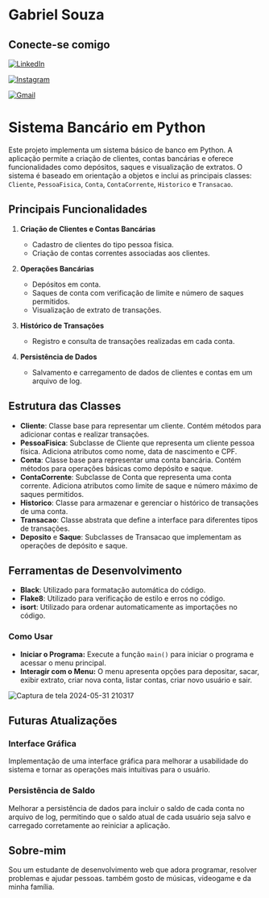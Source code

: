 # Gabriel Souza

## Conecte-se comigo

[![LinkedIn](https://img.shields.io/badge/LinkedIn-0077B5?style=for-the-badge&logo=linkedin&logoColor=white)](https://www.linkedin.com/in/gabriel-souza-10421621b/)

[![Instagram](https://img.shields.io/badge/-Instagram-%23E4405F?style=for-the-badge&logo=instagram&logoColor=white)](https://www.instagram.com/gabrielssanx/)

[![Gmail](https://img.shields.io/badge/Gmail-333333?style=for-the-badge&logo=gmail&logoColor=red)](mailto:gabrielsouza3641@gmail.com)
# Sistema Bancário em Python

Este projeto implementa um sistema básico de banco em Python. A aplicação permite a criação de clientes, contas bancárias e oferece funcionalidades como depósitos, saques e visualização de extratos. O sistema é baseado em orientação a objetos e inclui as principais classes: `Cliente`, `PessoaFisica`, `Conta`, `ContaCorrente`, `Historico` e `Transacao`.

## Principais Funcionalidades

1. **Criação de Clientes e Contas Bancárias**
   - Cadastro de clientes do tipo pessoa física.
   - Criação de contas correntes associadas aos clientes.

2. **Operações Bancárias**
   - Depósitos em conta.
   - Saques de conta com verificação de limite e número de saques permitidos.
   - Visualização de extrato de transações.

3. **Histórico de Transações**
   - Registro e consulta de transações realizadas em cada conta.

4. **Persistência de Dados**
   - Salvamento e carregamento de dados de clientes e contas em um arquivo de log.

## Estrutura das Classes

- **Cliente**: Classe base para representar um cliente. Contém métodos para adicionar contas e realizar transações.
- **PessoaFisica**: Subclasse de Cliente que representa um cliente pessoa física. Adiciona atributos como nome, data de nascimento e CPF.
- **Conta**: Classe base para representar uma conta bancária. Contém métodos para operações básicas como depósito e saque.
- **ContaCorrente**: Subclasse de Conta que representa uma conta corrente. Adiciona atributos como limite de saque e número máximo de saques permitidos.
- **Historico**: Classe para armazenar e gerenciar o histórico de transações de uma conta.
- **Transacao**: Classe abstrata que define a interface para diferentes tipos de transações.
- **Deposito** e **Saque**: Subclasses de Transacao que implementam as operações de depósito e saque.

## Ferramentas de Desenvolvimento

- **Black**: Utilizado para formatação automática do código.
- **Flake8**: Utilizado para verificação de estilo e erros no código.
- **isort**: Utilizado para ordenar automaticamente as importações no código.


### Como Usar

- **Iniciar o Programa:** Execute a função `main()` para iniciar o programa e acessar o menu principal.
- **Interagir com o Menu:** O menu apresenta opções para depositar, sacar, exibir extrato, criar nova conta, listar contas, criar novo usuário e sair.

![Captura de tela 2024-05-31 210317](https://github.com/Gabrielsouza2000/Desafios-Python/assets/157544303/7eb774b2-c2b9-4b72-9757-3778129c6e75)

## Futuras Atualizações

### Interface Gráfica

Implementação de uma interface gráfica para melhorar a usabilidade do sistema e tornar as operações mais intuitivas para o usuário.

### Persistência de Saldo

Melhorar a persistência de dados para incluir o saldo de cada conta no arquivo de log, permitindo que o saldo atual de cada usuário seja salvo e carregado corretamente ao reiniciar a aplicação.


## Sobre-mim

Sou um estudante de desenvolvimento web que adora programar, resolver problemas e ajudar pessoas. também gosto de músicas, videogame e da minha família.

